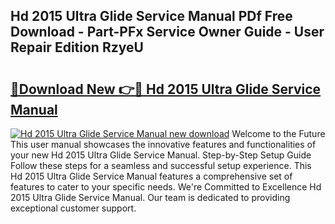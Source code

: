 ## Hd 2015 Ultra Glide Service Manual PDf Free Download - Part-PFx Service Owner Guide - User Repair Edition RzyeU

# <h2><a href="http://bc63110.oget.top/?id=Hd+2015+Ultra+Glide+Service+Manual">🔗Download New 👉🔴 Hd 2015 Ultra Glide Service Manual</a></h2>

[![Hd 2015 Ultra Glide Service Manual new download](https://i.imgur.com/5g1atiW.png)](http://bc63110.oget.top/?id=Hd+2015+Ultra+Glide+Service+Manual)
Welcome to the Future This user manual showcases the innovative features and functionalities of your new Hd 2015 Ultra Glide Service Manual. Step-by-Step Setup Guide Follow these steps for a seamless and successful setup experience. This Hd 2015 Ultra Glide Service Manual features a comprehensive set of features to cater to your specific needs. We're Committed to Excellence Hd 2015 Ultra Glide Service Manual. Our team is dedicated to providing exceptional customer support.

